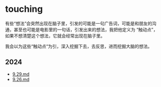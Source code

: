 # touching

有些“想法”会突然出现在脑子里，引发的可能是一句广告词，可能是和朋友的沟通，甚至也可能是电影里的一句话，引发出来的想法，我把他定义为 “触动点”，如果不想清楚这个想法，它就会经常出现在脑子里。

我会以为这些“触动点“为引，深入挖掘下去，去反思，进而挖掘大脑的想法。

## 2024

- [9.29.md](9.29.md)
- [9.26.md](9.26.md)
